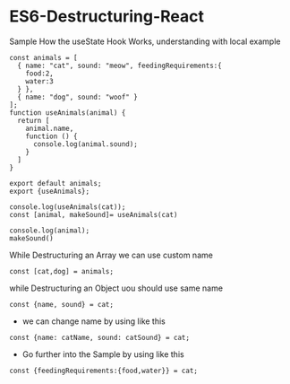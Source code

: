 # ES6-Destructuring-React

Sample How the useState Hook Works, understanding with local example
```
const animals = [
  { name: "cat", sound: "meow", feedingRequirements:{
    food:2,
    water:3
  } },
  { name: "dog", sound: "woof" }
];
function useAnimals(animal) {
  return [
    animal.name,
    function () {
      console.log(animal.sound);
    }
  ]
}

export default animals;
export {useAnimals};
```
```
console.log(useAnimals(cat));
const [animal, makeSound]= useAnimals(cat)

console.log(animal);
makeSound()
```
While Destructuring an Array we can use custom name
```
const [cat,dog] = animals;
```

while Destructuring an Object uou should use same name 
```
const {name, sound} = cat;
```

* we can change name by using like this
```
const {name: catName, sound: catSound} = cat;
```

* Go further into the Sample by using like this
```
const {feedingRequirements:{food,water}} = cat;
```
